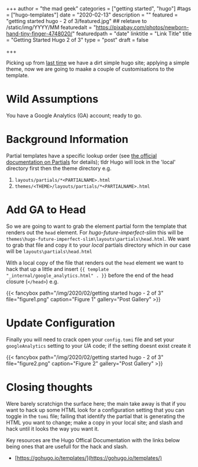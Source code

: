 +++
author = "the mad geek"
categories = ["getting started", "hugo"]
#tags = ["hugo-templates"]
date = "2020-02-13"
description = "" 
featured = "getting started hugo - 2 of 3/featured.jpg" ## reletave to /static/img/YYYY/MM
featuredalt = "https://pixabay.com/photos/newborn-hand-tiny-finger-4748020/"
featuredpath = "date"
linktitle = "Link Title"
title = "Getting Started Hugo 2 of 3"
type = "post"
draft = false

+++

Picking up from [last time](/blog/2020/01/getting-started-hugo-1-of-3) we have a dirt simple hugo site; applying a simple theme, now we are going to maake a couple of customisations to the template.

# Wild Assumptions

You have a Google Analytics (GA) account; ready to go.

# Background Information

Partial templates have a specific lookup order (see [the official documentation on Partials](https://gohugo.io/templates/partials/) for details); tldr Hugo will look in the 'local' directory first then the theme directory e.g.

1. `layouts/partials/*<PARTIALNAME>.html`
1. `themes/<THEME>/layouts/partials/*<PARTIALNAME>.html`

# Add GA to Head

So we are going to want to grab the element partial form the template that renders out the `head` element. For _hugo-future-imperfect-slim_ this will be `themes\hugo-future-imperfect-slim\layouts\partials\head.html`. We want to grab that file and copy it to your _local_ partials directory which in our case will be `layouts\partials\head.html`

With a local copy of the file that renders out the `head` element we want to hack that up a little and insert `{{ template "_internal/google_analytics.html" . }}` before the end of the head closure (`</head>`) e.g.

{{< fancybox path="/img/2020/02/getting started hugo - 2 of 3" file="figure1.png" caption="Figure 1" gallery="Post Gallery" >}}

# Update Configuration

Finally you will need to crack open your `config.tomi` file and set your `googleAnalytics` setting to your _UA_ code; if the setting doesnt exist create it

{{< fancybox path="/img/2020/02/getting started hugo - 2 of 3" file="figure2.png" caption="Figure 2" gallery="Post Gallery" >}}

# Closing thoughts

Were barely scratchign the surface here; the main take away is that if you want to hack up some HTML look for a configuration setting that you can toggle in the `tomi` file; failing that identify the partial that is generating the HTML you want to change; make a copy in your local site; and slash and  hack until it looks the way you want it.

Key resources are the Hugo Offical Documentation with the links below being ones that are usefull for the hack and slash.

- [https://gohugo.io/templates/](https://gohugo.io/templates/)
